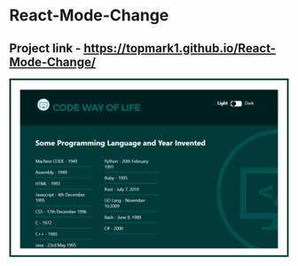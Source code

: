 # React-Mode-Change

## Project link - https://topmark1.github.io/React-Mode-Change/

<a src='https://topmark1.github.io/React-Mode-Change/'>![image](https://github.com/Topmark1/React-Mode-Change/blob/master/src/images/Capture.PNG)</a>
